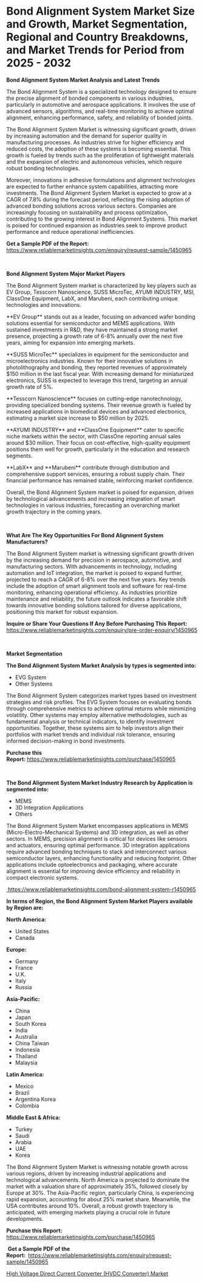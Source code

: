 <p><h1>Bond Alignment System Market Size and Growth, Market Segmentation, Regional and Country Breakdowns, and Market Trends for Period from 2025 -  2032</h1></p><p><strong>Bond Alignment System Market Analysis and Latest Trends</strong></p>
<p><p>The Bond Alignment System is a specialized technology designed to ensure the precise alignment of bonded components in various industries, particularly in automotive and aerospace applications. It involves the use of advanced sensors, algorithms, and real-time monitoring to achieve optimal alignment, enhancing performance, safety, and reliability of bonded joints.</p><p>The Bond Alignment System Market is witnessing significant growth, driven by increasing automation and the demand for superior quality in manufacturing processes. As industries strive for higher efficiency and reduced costs, the adoption of these systems is becoming essential. This growth is fueled by trends such as the proliferation of lightweight materials and the expansion of electric and autonomous vehicles, which require robust bonding technologies.</p><p>Moreover, innovations in adhesive formulations and alignment technologies are expected to further enhance system capabilities, attracting more investments. The Bond Alignment System Market is expected to grow at a CAGR of 7.8% during the forecast period, reflecting the rising adoption of advanced bonding solutions across various sectors. Companies are increasingly focusing on sustainability and process optimization, contributing to the growing interest in Bond Alignment Systems. This market is poised for continued expansion as industries seek to improve product performance and reduce operational inefficiencies.</p></p>
<p><strong>Get a Sample PDF of the Report:&nbsp;</strong> <a href="https://www.reliablemarketinsights.com/enquiry/request-sample/1450965?utm_campaign=3124&utm_medium=2&utm_source=Github&utm_content=ia&utm_term=11042025&utm_id=bond-alignment-system">https://www.reliablemarketinsights.com/enquiry/request-sample/1450965</a></p>
<p>&nbsp;</p>
<p><strong>Bond Alignment System Major Market Players</strong></p>
<p><p>The Bond Alignment System market is characterized by key players such as EV Group, Tesscorn Nanoscience, SUSS MicroTec, AYUMI INDUSTRY, MSI, ClassOne Equipment, LabX, and Marubeni, each contributing unique technologies and innovations.</p><p>**EV Group** stands out as a leader, focusing on advanced wafer bonding solutions essential for semiconductor and MEMS applications. With sustained investments in R&D, they have maintained a strong market presence, projecting a growth rate of 6-8% annually over the next five years, aiming for expansion into emerging markets.</p><p>**SUSS MicroTec** specializes in equipment for the semiconductor and microelectronics industries. Known for their innovative solutions in photolithography and bonding, they reported revenues of approximately $150 million in the last fiscal year. With increasing demand for miniaturized electronics, SUSS is expected to leverage this trend, targeting an annual growth rate of 5%.</p><p>**Tesscorn Nanoscience** focuses on cutting-edge nanotechnology, providing specialized bonding systems. Their revenue growth is fueled by increased applications in biomedical devices and advanced electronics, estimating a market size increase to $50 million by 2025.</p><p>**AYUMI INDUSTRY** and **ClassOne Equipment** cater to specific niche markets within the sector, with ClassOne reporting annual sales around $30 million. Their focus on cost-effective, high-quality equipment positions them well for growth, particularly in the education and research segments.</p><p>**LabX** and **Marubeni** contribute through distribution and comprehensive support services, ensuring a robust supply chain. Their financial performance has remained stable, reinforcing market confidence.</p><p>Overall, the Bond Alignment System market is poised for expansion, driven by technological advancements and increasing integration of smart technologies in various industries, forecasting an overarching market growth trajectory in the coming years.</p></p>
<p>&nbsp;</p>
<p><strong>What Are The Key Opportunities For Bond Alignment System Manufacturers?</strong></p>
<p><p>The Bond Alignment System market is witnessing significant growth driven by the increasing demand for precision in aerospace, automotive, and manufacturing sectors. With advancements in technology, including automation and IoT integration, the market is poised to expand further, projected to reach a CAGR of 6-8% over the next five years. Key trends include the adoption of smart alignment tools and software for real-time monitoring, enhancing operational efficiency. As industries prioritize maintenance and reliability, the future outlook indicates a favorable shift towards innovative bonding solutions tailored for diverse applications, positioning this market for robust expansion.</p></p>
<p><strong>Inquire or Share Your Questions If Any Before Purchasing This Report:</strong> <a href="https://www.reliablemarketinsights.com/enquiry/pre-order-enquiry/1450965?utm_campaign=3124&utm_medium=2&utm_source=Github&utm_content=ia&utm_term=11042025&utm_id=bond-alignment-system">https://www.reliablemarketinsights.com/enquiry/pre-order-enquiry/1450965</a></p>
<p>&nbsp;</p>
<p><strong>Market Segmentation</strong></p>
<p><strong>The Bond Alignment System Market Analysis by types is segmented into:</strong></p>
<p><ul><li>EVG System</li><li>Other Systems</li></ul></p>
<p><p>The Bond Alignment System categorizes market types based on investment strategies and risk profiles. The EVG System focuses on evaluating bonds through comprehensive metrics to achieve optimal returns while minimizing volatility. Other systems may employ alternative methodologies, such as fundamental analysis or technical indicators, to identify investment opportunities. Together, these systems aim to help investors align their portfolios with market trends and individual risk tolerance, ensuring informed decision-making in bond investments.</p></p>
<p><strong>Purchase this Report:&nbsp;</strong><a href="https://www.reliablemarketinsights.com/purchase/1450965?utm_campaign=3124&utm_medium=2&utm_source=Github&utm_content=ia&utm_term=11042025&utm_id=bond-alignment-system">https://www.reliablemarketinsights.com/purchase/1450965</a></p>
<p>&nbsp;</p>
<p><strong>The Bond Alignment System Market Industry Research by Application is segmented into:</strong></p>
<p><ul><li>MEMS</li><li>3D Integration Applications</li><li>Others</li></ul></p>
<p><p>The Bond Alignment System Market encompasses applications in MEMS (Micro-Electro-Mechanical Systems) and 3D integration, as well as other sectors. In MEMS, precision alignment is critical for devices like sensors and actuators, ensuring optimal performance. 3D integration applications require advanced bonding techniques to stack and interconnect various semiconductor layers, enhancing functionality and reducing footprint. Other applications include optoelectronics and packaging, where accurate alignment is essential for improving device efficiency and reliability in compact electronic systems.</p></p>
<p><a href="https://www.reliablemarketinsights.com/bond-alignment-system-r1450965?utm_campaign=3124&utm_medium=2&utm_source=Github&utm_content=ia&utm_term=11042025&utm_id=bond-alignment-system">&nbsp;https://www.reliablemarketinsights.com/bond-alignment-system-r1450965</a></p>
<p><strong>In terms of Region, the Bond Alignment System Market Players available by Region are:</strong></p>
<p>
    <p> <strong> North America: </strong>
        <ul>
            <li>United States</li>
            <li>Canada</li>
        </ul>
        </p> 
    <p> <strong> Europe: </strong>
        <ul>
            <li>Germany</li>
            <li>France</li>
            <li>U.K.</li>
            <li>Italy</li>
            <li>Russia</li>
        </ul>
        </p> 
    <p> <strong> Asia-Pacific: </strong>
        <ul>
            <li>China</li>
            <li>Japan</li>
            <li>South Korea</li>
            <li>India</li>
            <li>Australia</li>
            <li>China Taiwan</li>
            <li>Indonesia</li>
            <li>Thailand</li>
            <li>Malaysia</li>
        </ul>
        </p> 
    <p> <strong> Latin America: </strong>
        <ul>
            <li>Mexico</li>
            <li>Brazil</li>
            <li>Argentina Korea</li>
            <li>Colombia</li>
        </ul>
        </p> 
    <p> <strong> Middle East & Africa: </strong>
        <ul>
            <li>Turkey</li>
            <li>Saudi</li>
            <li>Arabia</li>
            <li>UAE</li>
            <li>Korea</li>
        </ul>
    </p>
    </p>
<p><p>The Bond Alignment System Market is witnessing notable growth across various regions, driven by increasing industrial applications and technological advancements. North America is projected to dominate the market with a valuation share of approximately 35%, followed closely by Europe at 30%. The Asia-Pacific region, particularly China, is experiencing rapid expansion, accounting for about 25% market share. Meanwhile, the USA contributes around 10%. Overall, a robust growth trajectory is anticipated, with emerging markets playing a crucial role in future developments.</p></p>
<p><strong>Purchase this Report: </strong><a href="https://www.reliablemarketinsights.com/purchase/1450965?utm_campaign=3124&utm_medium=2&utm_source=Github&utm_content=ia&utm_term=11042025&utm_id=bond-alignment-system">https://www.reliablemarketinsights.com/purchase/1450965</a></p>
<p>&nbsp;<strong>Get a Sample PDF of the Report:&nbsp;&nbsp;</strong><a href="https://www.reliablemarketinsights.com/enquiry/request-sample/1450965?utm_campaign=3124&utm_medium=2&utm_source=Github&utm_content=ia&utm_term=11042025&utm_id=bond-alignment-system">https://www.reliablemarketinsights.com/enquiry/request-sample/1450965</a></p>
<p><strong></strong></p>
<p><p><a href="https://github.com/orlinvisonju/Market-Research-Report-List-1/blob/main/high-voltage-direct-current-converter-hvdc-converter-market.md?utm_campaign=3124&utm_medium=2&utm_source=Github&utm_content=ia&utm_term=11042025&utm_id=bond-alignment-system">High Voltage Direct Current Converter (HVDC Converter) Market</a></p></p>